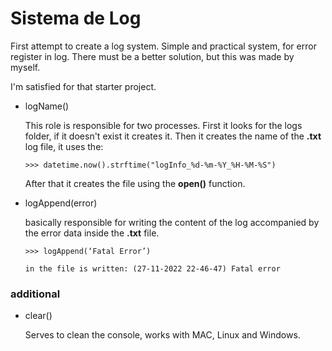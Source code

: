 # Sistema de Log
 First attempt to create a log system. Simple and practical system, for error register in log. There must be a better solution, but this was made by myself.

 I'm satisfied for that starter project.

 - logName()

    This role is responsible for two processes. First it looks for the logs folder, if it doesn't exist it creates it. Then it creates the name of the **.txt** log file, it uses the:
    ```
    >>> datetime.now().strftime("logInfo_%d-%m-%Y_%H-%M-%S")
    ```
    After that it creates the file using the **open()** function.

 - logAppend(error)

    basically responsible for writing the content of the log accompanied by the error data inside the **.txt** file.
    ```
    >>> logAppend(‘Fatal Error’)

   in the file is written: (27-11-2022 22-46-47) Fatal error
    ```
 ### additional

- clear()

    Serves to clean the console, works with MAC, Linux and Windows.